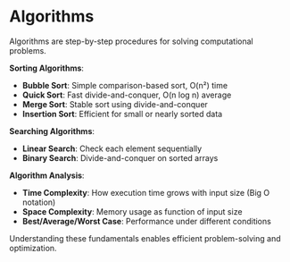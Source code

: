 # Algorithms

Algorithms are step-by-step procedures for solving computational problems.

**Sorting Algorithms**:
- **Bubble Sort**: Simple comparison-based sort, O(n²) time
- **Quick Sort**: Fast divide-and-conquer, O(n log n) average
- **Merge Sort**: Stable sort using divide-and-conquer
- **Insertion Sort**: Efficient for small or nearly sorted data

**Searching Algorithms**:
- **Linear Search**: Check each element sequentially
- **Binary Search**: Divide-and-conquer on sorted arrays

**Algorithm Analysis**:
- **Time Complexity**: How execution time grows with input size (Big O notation)
- **Space Complexity**: Memory usage as function of input size
- **Best/Average/Worst Case**: Performance under different conditions

Understanding these fundamentals enables efficient problem-solving and optimization.